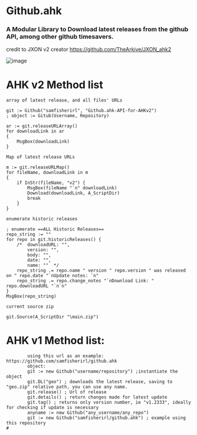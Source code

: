 <h1>Github.ahk</h1>
<h3>A Modular Library to Download latest releases from the github API, among other github timesavers. </h3>
<p class="has-line-data" data-line-start="1" data-line-end="2">
 
credit to JXON v2 creator https://github.com/TheArkive/JXON_ahk2

![image](https://github.com/samfisherirl/github.ahk/assets/98753696/536823be-20e6-43f2-a612-c780953e2bdf)

# AHK v2 Method list 

`array of latest release, and all files' URLs`
```autohotkey
git := Github("samfisherirl", "Github.ahk-API-for-AHKv2")
; object := Gitub(Username, Repository)

ar := git.releaseURLArray()
for downloadLink in ar
{
    MsgBox(downloadLink)
}
 ```
`Map of latest release URLs`

```autohotkey
m := git.releaseURLMap()
for fileName, downloadLink in m
{
    if InStr(fileName, "v2") {
        MsgBox(fileName "`n" downloadLink)
        Download(downloadLink, A_ScriptDir)
        break
    }
}
```

`enumerate historic releases`
```autohotkey
; enumerate ==ALL Historic Releases==
repo_string := ""
for repo in git.historicReleases() {
    /*  downloadURL: "",
        version: "",
        body: "",
        date: "",
        name: ""  */
    repo_string .= repo.name " version " repo.version " was released on " repo.date "`nUpdate notes: `n" 
    repo_string .= repo.change_notes "`nDownload Link: " repo.downloadURL "`n`n"
}
MsgBox(repo_string)
```

`current source zip`
```autohotkey
git.Source(A_ScriptDir "\main.zip")

```

# AHK v1 Method list:
        
```autohotkey
        using this url as an example: https://github.com/samfisherirl/github.ahk
        object: 
        git := new Github("username/repository") ;instantiate the object
        git.DL("geo") ; downloads the latest release, saving to "geo.zip" relative path, you can use any name. 
        git.release() ; Url of release 
        git.details() ; return changes made for latest update
        git.tag() ; returns only version number, ie "v1.2333", ideally for checking if update is necessary
        anyname := new Github("any_username/any_repo") 
        git := new Github("samfisherirl/github.ahk") ; example using this repository
#
```
 
  
